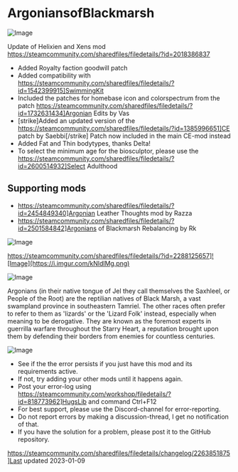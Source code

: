 # ArgoniansofBlackmarsh

![Image](https://i.imgur.com/buuPQel.png)

Update of Helixien and Xens mod
https://steamcommunity.com/sharedfiles/filedetails/?id=2018386837

- Added Royalty faction goodwill patch
- Added compatibility with https://steamcommunity.com/sharedfiles/filedetails/?id=1542399915]SwimmingKit
- Included the patches for homebase icon and colorspectrum from the patch https://steamcommunity.com/sharedfiles/filedetails/?id=1732631434]Argonian Edits by Vas
- [strike]Added an updated version of the https://steamcommunity.com/sharedfiles/filedetails/?id=1385996651]CE patch by Saebbi[/strike] Patch now included in the main CE-mod instead
- Added Fat and Thin bodytypes, thanks Delta!
- To select the minimum age for the biosculptor, please use the https://steamcommunity.com/sharedfiles/filedetails/?id=2600514932]Select Adulthood

## Supporting mods

- https://steamcommunity.com/sharedfiles/filedetails/?id=2454849340]Argonian Leather Thoughts mod by Razza 
- https://steamcommunity.com/sharedfiles/filedetails/?id=2501584842]Argonians of Blackmarsh Rebalancing by Rk

![Image](https://i.imgur.com/pufA0kM.png)


https://steamcommunity.com/sharedfiles/filedetails/?id=2288125657]![Image](https://i.imgur.com/kNldlMg.png)

	
![Image](https://i.imgur.com/Z4GOv8H.png)


Argonians (in their native tongue of Jel they call themselves the Saxhleel, or People of the Root) are the reptilian natives of Black Marsh, a vast swampland province in southeastern Tamriel. The other races often prefer to refer to them as 'lizards' or the 'Lizard Folk' instead, especially when meaning to be derogative. They are known as the foremost experts in guerrilla warfare throughout the Starry Heart, a reputation brought upon them by defending their borders from enemies for countless centuries.


![Image](https://i.imgur.com/PwoNOj4.png)



-  See if the the error persists if you just have this mod and its requirements active.
-  If not, try adding your other mods until it happens again.
-  Post your error-log using https://steamcommunity.com/workshop/filedetails/?id=818773962]HugsLib and command Ctrl+F12
-  For best support, please use the Discord-channel for error-reporting.
-  Do not report errors by making a discussion-thread, I get no notification of that.
-  If you have the solution for a problem, please post it to the GitHub repository.




https://steamcommunity.com/sharedfiles/filedetails/changelog/2263851875]Last updated 2023-01-09

